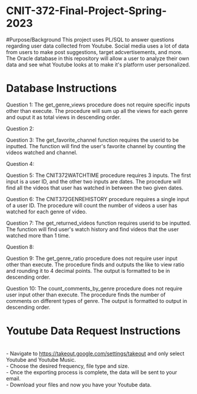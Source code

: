 # CNIT-372-Final-Project-Spring-2023

#Purpose/Background
This project uses PL/SQL to answer questions regarding user data collected from Youtube. Social media uses a lot of data from users to make post suggestions, target adcvertisements, and more. The Oracle database in this repository will allow a user to analyze their own data and see what Youtube looks at to make it's platform user personalized.

# Database Instructions
Question 1:
The get_genre_views procedure does not require specific inputs other than execute. The procedure will sum up all the views for each genre and ouput it as total views in descending order.

Question 2:

Question 3:
The get_favorite_channel function requires the userid to be inputted. The function will find the user's favorite channel by counting the videos watched and channel.

Question 4:

Question 5:
The CNIT372WATCHTIME procedure requires 3 inputs. The first input is a user ID, and the other two inputs are dates. The procedure will find all the videos that user has watched in between the two given dates.

Question 6:
The CNIT372GENREHISTORY procedure requires a single input of a user ID. The procedure will count the number of videos a user has watched for each genre of video.

Question 7:
The get_returned_videos function requires userid to be inputted. The function will find user's watch history and find videos that the user watched more than 1 time.

Question 8:

Question 9:
The get_genre_ratio procedure does not require user input other than execute. The procedure finds and outputs the like to view ratio and rounding it to 4 decimal points. The output is formatted to be in descending order.

Question 10:
The count_comments_by_genre procedure does not require user input other than execute. The procedure finds the number of comments on different types of genre. The output is formatted to output in descending order.

# Youtube Data Request Instructions 
<br />-
Navigate to https://takeout.google.com/settings/takeout and only select Youtube and Youtube Music. <br />-
Choose the desired frequency, file type and size. <br />-
Once the exporting process is complete, the data will be sent to your email. <br />-
Download your files and now you have your Youtube data.

